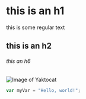 # this is an h1
this is some regular text
## this is an h2
###### this an h6

![Image of Yaktocat](https://octodex.github.com/images/yaktocat.png)

``` javascript
var myVar = "Hello, world!";
```
